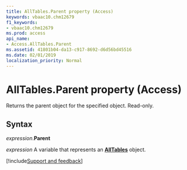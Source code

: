 ```yaml
---
title: AllTables.Parent property (Access)
keywords: vbaac10.chm12679
f1_keywords:
- vbaac10.chm12679
ms.prod: access
api_name:
- Access.AllTables.Parent
ms.assetid: 41801b04-da13-c917-8692-d6d56bd45516
ms.date: 02/01/2019
localization_priority: Normal
---
```



# AllTables.Parent property (Access)

Returns the parent object for the specified object. Read-only.


## Syntax

_expression_.**Parent**

_expression_ A variable that represents an **[AllTables](Access.AllTables.md)** object.




[!include[Support and feedback](~/includes/feedback-boilerplate.md)]